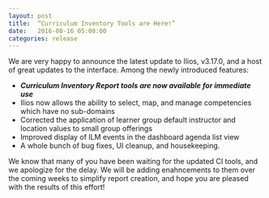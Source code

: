 ```yaml
---
layout: post
title:  “Curriculum Inventory Tools are Here!”
date:   2016-08-16 05:00:00
categories: release
---
```


We are very happy to announce the latest update to Ilios, v3.17.0, and a host of great updates to the interface. Among the newly introduced features:

- *__Curriculum Inventory Report tools are now available for immediate use__*
- Ilios now allows the ability to select, map, and manage competencies which have no sub-domains
- Corrected the application of learner group default instructor and location values to small group offerings
- Improved display of ILM events in the dashboard agenda list view
- A whole bunch of bug fixes, UI cleanup, and housekeeping.

We know that many of you have been waiting for the updated CI tools, and we apologize for the delay. We will be adding enahncements to them over the coming weeks to simplify report creation, and hope you are pleased with the results of this effort!
